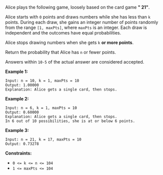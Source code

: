 Alice plays the following game, loosely based on the card game **" 21"**.

Alice starts with `0` points and draws numbers while she has less than `k`
points. During each draw, she gains an integer number of points randomly from
the range `[1, maxPts]`, where `maxPts` is an integer. Each draw is
independent and the outcomes have equal probabilities.

Alice stops drawing numbers when she gets `k` **or more points**.

Return the probability that Alice has `n` or fewer points.

Answers within `10-5` of the actual answer are considered accepted.



**Example 1:**

    
    
    Input: n = 10, k = 1, maxPts = 10
    Output: 1.00000
    Explanation: Alice gets a single card, then stops.
    

**Example 2:**

    
    
    Input: n = 6, k = 1, maxPts = 10
    Output: 0.60000
    Explanation: Alice gets a single card, then stops.
    In 6 out of 10 possibilities, she is at or below 6 points.
    

**Example 3:**

    
    
    Input: n = 21, k = 17, maxPts = 10
    Output: 0.73278
    



**Constraints:**

  * `0 <= k <= n <= 104`
  * `1 <= maxPts <= 104`

